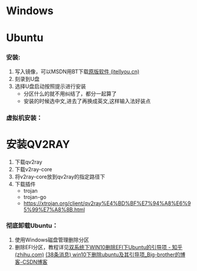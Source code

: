 # Windows

# Ubuntu

### 安装:

1. 写入镜像，可以MSDN用BT下载[原版软件 (itellyou.cn)](https://next.itellyou.cn/Original/Index)
2. 刻录到U盘
3. 选择U盘启动按照提示进行安装
   - 分区什么的就不用纠结了，都分一起算了
   - 安装的时候选中文,进去了再换成英文,这样输入法好装点

### 虚拟机安装：

# 安装QV2RAY

1. 下载qv2ray
2. 下载v2ray-core
3. 将v2ray-core放到qv2ray的指定路径下
4. 下载插件
   - trojan
   - trojan-go
   - https://xtrojan.org/client/qv2ray%E4%BD%BF%E7%94%A8%E6%95%99%E7%A8%8B.html

### 彻底卸载Ubuntu：

1. 使用Windows磁盘管理删除分区
2. 删除EFI分区，教程详见[双系统下WIN10删除EFI下Ubuntu的引导项 - 知乎 (zhihu.com)](https://zhuanlan.zhihu.com/p/356798985)
   [(38条消息) win10下删除ubuntu及其引导项_Big-brother的博客-CSDN博客](https://blog.csdn.net/g1027785756/article/details/82999451)

